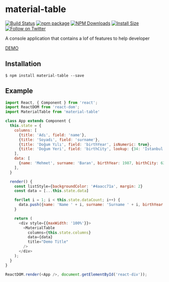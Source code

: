 # material-table

[![Build Status](https://travis-ci.org/mbrn/material-table.svg?branch=master)](https://travis-ci.org/mbrn/material-table)
[![npm package](https://img.shields.io/npm/v/material-table/latest.svg)](https://www.npmjs.com/package/material-table)
[![NPM Downloads](https://img.shields.io/npm/dm/material-table.svg?style=flat)](https://npmcharts.com/compare/material-table?minimal=true)
[![Install Size](https://packagephobia.now.sh/badge?p=material-table)](https://packagephobia.now.sh/result?p=material-table)
[![Follow on Twitter](https://img.shields.io/twitter/follow/baranmehmet.svg?label=follow+baranmehmet)](https://twitter.com/baranmehmet)

A console application that contains a lof of features to help developer

[DEMO](https://mbrn.github.io/material-table/)

## Installation
    $ npm install material-table --save

## Example 

```javascript
import React, { Component } from 'react';
import ReactDOM from 'react-dom';
import MaterialTable from 'material-table'

class App extends Component {
  this.state = {
    columns: [
      {title: 'Adı', field: 'name'},
      {title: 'Soyadı', field: 'surname'},
      {title: 'Doğum Yılı', field: 'birthYear', isNumeric: true},
      {title: 'Doğum Yeri', field: 'birthCity', lookup: {34: 'İstanbul', 63: 'Şanlıurfa'}}
    ],
    data: [
      {name: 'Mehmet', surname: 'Baran', birthYear: 1987, birthCity: 63},
    ],
  }

  render() {
    const listStyle={backgroundColor: '#4aacc71a', margin: 2}
    const data = [...this.state.data]

    for(let i = 1; i < this.state.dataCount; i++) {
      data.push({name: 'Name ' + i, surname: 'Surname ' + i, birthYear: 2018 + i, birthCity: i})
    }

    return (
      <div style={{maxWidth: '100%'}}>
        <MaterialTable
          columns={this.state.columns}
          data={data}
          title="Demo Title"
        />
      </div>
    );
  }
}

ReactDOM.render(<App />, document.getElementById('react-div'));
```
